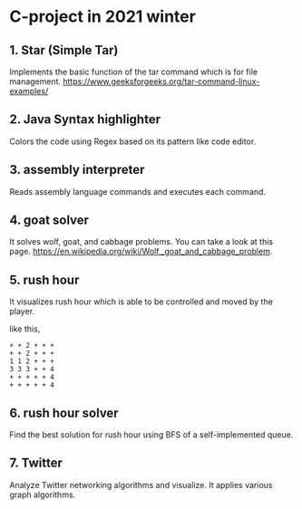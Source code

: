 # C-project in 2021 winter



## 1. Star (Simple Tar)
Implements the basic function of the tar command which is for file management.
https://www.geeksforgeeks.org/tar-command-linux-examples/
</br>

## 2. Java Syntax highlighter 
Colors the code using Regex based on its pattern like code editor. 
</br>

## 3. assembly interpreter 
Reads assembly language commands and executes each command. 
</br>

## 4. goat solver
It solves wolf, goat, and cabbage problems.
You can take a look at this page. 
https://en.wikipedia.org/wiki/Wolf,_goat_and_cabbage_problem.
</br>

## 5. rush hour
It visualizes rush hour which is able to be controlled and moved by the player. 

like this, 
<pre><code>+ + 2 + + +
+ + 2 + + +
1 1 2 + + +
3 3 3 + + 4
+ + + + + 4
+ + + + + 4
</code></pre>

## 6. rush hour solver
Find the best solution for rush hour using BFS of a self-implemented queue.
</br>

## 7. Twitter
Analyze Twitter networking algorithms and visualize.
It applies various graph algorithms.

